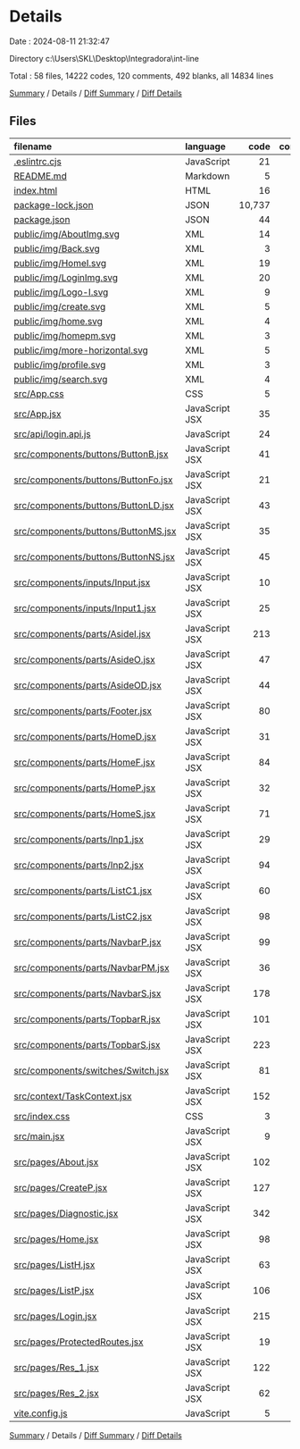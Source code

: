 # Details

Date : 2024-08-11 21:32:47

Directory c:\\Users\\SKL\\Desktop\\Integradora\\int-line

Total : 58 files,  14222 codes, 120 comments, 492 blanks, all 14834 lines

[Summary](results.md) / Details / [Diff Summary](diff.md) / [Diff Details](diff-details.md)

## Files
| filename | language | code | comment | blank | total |
| :--- | :--- | ---: | ---: | ---: | ---: |
| [.eslintrc.cjs](/.eslintrc.cjs) | JavaScript | 21 | 0 | 1 | 22 |
| [README.md](/README.md) | Markdown | 5 | 0 | 4 | 9 |
| [index.html](/index.html) | HTML | 16 | 1 | 1 | 18 |
| [package-lock.json](/package-lock.json) | JSON | 10,737 | 0 | 1 | 10,738 |
| [package.json](/package.json) | JSON | 44 | 0 | 1 | 45 |
| [public/img/AboutImg.svg](/public/img/AboutImg.svg) | XML | 14 | 0 | 1 | 15 |
| [public/img/Back.svg](/public/img/Back.svg) | XML | 3 | 0 | 1 | 4 |
| [public/img/HomeI.svg](/public/img/HomeI.svg) | XML | 19 | 0 | 1 | 20 |
| [public/img/LoginImg.svg](/public/img/LoginImg.svg) | XML | 20 | 0 | 1 | 21 |
| [public/img/Logo-I.svg](/public/img/Logo-I.svg) | XML | 9 | 0 | 1 | 10 |
| [public/img/create.svg](/public/img/create.svg) | XML | 5 | 0 | 1 | 6 |
| [public/img/home.svg](/public/img/home.svg) | XML | 4 | 0 | 1 | 5 |
| [public/img/homepm.svg](/public/img/homepm.svg) | XML | 3 | 0 | 1 | 4 |
| [public/img/more-horizontal.svg](/public/img/more-horizontal.svg) | XML | 5 | 0 | 1 | 6 |
| [public/img/profile.svg](/public/img/profile.svg) | XML | 3 | 0 | 1 | 4 |
| [public/img/search.svg](/public/img/search.svg) | XML | 4 | 0 | 1 | 5 |
| [src/App.css](/src/App.css) | CSS | 5 | 0 | 1 | 6 |
| [src/App.jsx](/src/App.jsx) | JavaScript JSX | 35 | 0 | 4 | 39 |
| [src/api/login.api.js](/src/api/login.api.js) | JavaScript | 24 | 1 | 15 | 40 |
| [src/components/buttons/ButtonB.jsx](/src/components/buttons/ButtonB.jsx) | JavaScript JSX | 41 | 0 | 4 | 45 |
| [src/components/buttons/ButtonFo.jsx](/src/components/buttons/ButtonFo.jsx) | JavaScript JSX | 21 | 0 | 4 | 25 |
| [src/components/buttons/ButtonLD.jsx](/src/components/buttons/ButtonLD.jsx) | JavaScript JSX | 43 | 0 | 7 | 50 |
| [src/components/buttons/ButtonMS.jsx](/src/components/buttons/ButtonMS.jsx) | JavaScript JSX | 35 | 0 | 5 | 40 |
| [src/components/buttons/ButtonNS.jsx](/src/components/buttons/ButtonNS.jsx) | JavaScript JSX | 45 | 0 | 6 | 51 |
| [src/components/inputs/Input.jsx](/src/components/inputs/Input.jsx) | JavaScript JSX | 10 | 0 | 2 | 12 |
| [src/components/inputs/Input1.jsx](/src/components/inputs/Input1.jsx) | JavaScript JSX | 25 | 0 | 5 | 30 |
| [src/components/parts/AsideI.jsx](/src/components/parts/AsideI.jsx) | JavaScript JSX | 213 | 2 | 15 | 230 |
| [src/components/parts/AsideO.jsx](/src/components/parts/AsideO.jsx) | JavaScript JSX | 47 | 0 | 7 | 54 |
| [src/components/parts/AsideOD.jsx](/src/components/parts/AsideOD.jsx) | JavaScript JSX | 44 | 0 | 8 | 52 |
| [src/components/parts/Footer.jsx](/src/components/parts/Footer.jsx) | JavaScript JSX | 80 | 0 | 11 | 91 |
| [src/components/parts/HomeD.jsx](/src/components/parts/HomeD.jsx) | JavaScript JSX | 31 | 0 | 5 | 36 |
| [src/components/parts/HomeF.jsx](/src/components/parts/HomeF.jsx) | JavaScript JSX | 84 | 0 | 9 | 93 |
| [src/components/parts/HomeP.jsx](/src/components/parts/HomeP.jsx) | JavaScript JSX | 32 | 0 | 4 | 36 |
| [src/components/parts/HomeS.jsx](/src/components/parts/HomeS.jsx) | JavaScript JSX | 71 | 0 | 9 | 80 |
| [src/components/parts/Inp1.jsx](/src/components/parts/Inp1.jsx) | JavaScript JSX | 29 | 0 | 6 | 35 |
| [src/components/parts/Inp2.jsx](/src/components/parts/Inp2.jsx) | JavaScript JSX | 94 | 7 | 19 | 120 |
| [src/components/parts/ListC1.jsx](/src/components/parts/ListC1.jsx) | JavaScript JSX | 60 | 0 | 10 | 70 |
| [src/components/parts/ListC2.jsx](/src/components/parts/ListC2.jsx) | JavaScript JSX | 98 | 0 | 18 | 116 |
| [src/components/parts/NavbarP.jsx](/src/components/parts/NavbarP.jsx) | JavaScript JSX | 99 | 0 | 8 | 107 |
| [src/components/parts/NavbarPM.jsx](/src/components/parts/NavbarPM.jsx) | JavaScript JSX | 36 | 0 | 4 | 40 |
| [src/components/parts/NavbarS.jsx](/src/components/parts/NavbarS.jsx) | JavaScript JSX | 178 | 0 | 25 | 203 |
| [src/components/parts/TopbarR.jsx](/src/components/parts/TopbarR.jsx) | JavaScript JSX | 101 | 0 | 17 | 118 |
| [src/components/parts/TopbarS.jsx](/src/components/parts/TopbarS.jsx) | JavaScript JSX | 223 | 1 | 24 | 248 |
| [src/components/switches/Switch.jsx](/src/components/switches/Switch.jsx) | JavaScript JSX | 81 | 3 | 9 | 93 |
| [src/context/TaskContext.jsx](/src/context/TaskContext.jsx) | JavaScript JSX | 152 | 8 | 35 | 195 |
| [src/index.css](/src/index.css) | CSS | 3 | 0 | 1 | 4 |
| [src/main.jsx](/src/main.jsx) | JavaScript JSX | 9 | 0 | 2 | 11 |
| [src/pages/About.jsx](/src/pages/About.jsx) | JavaScript JSX | 102 | 2 | 9 | 113 |
| [src/pages/CreateP.jsx](/src/pages/CreateP.jsx) | JavaScript JSX | 127 | 25 | 18 | 170 |
| [src/pages/Diagnostic.jsx](/src/pages/Diagnostic.jsx) | JavaScript JSX | 342 | 43 | 48 | 433 |
| [src/pages/Home.jsx](/src/pages/Home.jsx) | JavaScript JSX | 98 | 0 | 9 | 107 |
| [src/pages/ListH.jsx](/src/pages/ListH.jsx) | JavaScript JSX | 63 | 1 | 8 | 72 |
| [src/pages/ListP.jsx](/src/pages/ListP.jsx) | JavaScript JSX | 106 | 1 | 14 | 121 |
| [src/pages/Login.jsx](/src/pages/Login.jsx) | JavaScript JSX | 215 | 3 | 21 | 239 |
| [src/pages/ProtectedRoutes.jsx](/src/pages/ProtectedRoutes.jsx) | JavaScript JSX | 19 | 2 | 6 | 27 |
| [src/pages/Res_1.jsx](/src/pages/Res_1.jsx) | JavaScript JSX | 122 | 19 | 27 | 168 |
| [src/pages/Res_2.jsx](/src/pages/Res_2.jsx) | JavaScript JSX | 62 | 0 | 12 | 74 |
| [vite.config.js](/vite.config.js) | JavaScript | 5 | 1 | 2 | 8 |

[Summary](results.md) / Details / [Diff Summary](diff.md) / [Diff Details](diff-details.md)